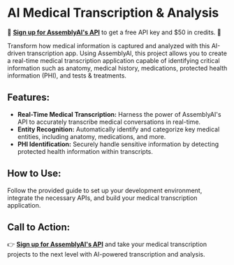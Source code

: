 # AI Medical Transcription & Analysis

🔑 **[Sign up for AssemblyAI's API](https://www.assemblyai.com/?utm_source=github&utm_medium=referral&utm_campaign=smitha)** to get a free API key and $50 in credits. 🔑

Transform how medical information is captured and analyzed with this AI-driven transcription app. Using AssemblyAI, this project allows you to create a real-time medical transcription application capable of identifying critical information such as anatomy, medical history, medications, protected health information (PHI), and tests & treatments.

## Features:
- **Real-Time Medical Transcription:** Harness the power of AssemblyAI's API to accurately transcribe medical conversations in real-time.
- **Entity Recognition:** Automatically identify and categorize key medical entities, including anatomy, medications, and more.
- **PHI Identification:** Securely handle sensitive information by detecting protected health information within transcripts.

## How to Use:
Follow the provided guide to set up your development environment, integrate the necessary APIs, and build your medical transcription application.

## Call to Action:
👉 **[Sign up for AssemblyAI's API](https://www.assemblyai.com/?utm_source=github&utm_medium=referral&utm_campaign=smitha)** and take your medical transcription projects to the next level with AI-powered transcription and analysis.
